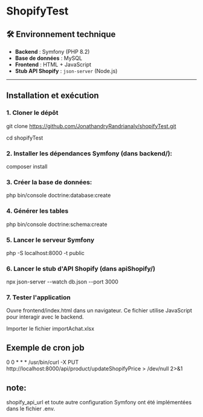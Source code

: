 # ShopifyTest

## 🛠️ Environnement technique

- **Backend** : Symfony (PHP 8.2)
- **Base de données** : MySQL
- **Frontend** : HTML + JavaScript
- **Stub API Shopify** : `json-server` (Node.js)

---

## Installation et exécution

### 1. Cloner le dépôt
git clone https://github.com/JonathandryRandrianaly/shopifyTest.git

cd shopifyTest

### 2. Installer les dépendances Symfony (dans backend/):
composer install

### 3. Créer la base de données:
php bin/console doctrine:database:create

### 4. Générer les tables
php bin/console doctrine:schema:create

### 5. Lancer le serveur Symfony
php -S localhost:8000 -t public

### 6. Lancer le stub d'API Shopify (dans apiShopify/)
npx json-server --watch db.json --port 3000

### 7. Tester l'application
Ouvre frontend/index.html dans un navigateur.
Ce fichier utilise JavaScript pour interagir avec le backend.

Importer le fichier importAchat.xlsx

## Exemple de cron job
0 0 * * * /usr/bin/curl -X PUT http://localhost:8000/api/product/updateShopifyPrice > /dev/null 2>&1

## note:
shopify_api_url et toute autre configuration Symfony ont été implémentées dans le fichier .env.

